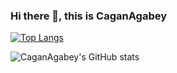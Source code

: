 ### Hi there 👋, this is CaganAgabey


[![Top Langs](https://github-readme-stats.vercel.app/api/top-langs/?username=xnamespace&layout=compact)](https://github.com/xnamespace/xnamespace)

![CaganAgabey's GitHub stats](https://github-readme-stats.vercel.app/api?username=xnamespace&show_icons=true&theme=cobalt)
